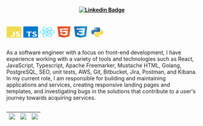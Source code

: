 <h4 align="center">

[![Linkedin Badge](https://img.shields.io/badge/-Linkedin-blue?style=for-the-badge&logo=Linkedin&logoColor=white&link=https://github.com/MatheusFerreiraZx)](https://www.linkedin.com/in/matheuszx/)

</h4>

<div style="display: inline_block"><br>
  <img align="center" alt="Matt-Js" height="30" width="40" src="https://raw.githubusercontent.com/devicons/devicon/master/icons/javascript/javascript-plain.svg">
  <img align="center" alt="Matt-Ts" height="30" width="40" src="https://raw.githubusercontent.com/devicons/devicon/master/icons/typescript/typescript-plain.svg">
  <img align="center" alt="Matt-React" height="30" width="40" src="https://raw.githubusercontent.com/devicons/devicon/master/icons/react/react-original.svg">
  <img align="center" alt="Matt-HTML" height="30" width="40" src="https://raw.githubusercontent.com/devicons/devicon/master/icons/html5/html5-original.svg">
  <img align="center" alt="Matt-CSS" height="30" width="40" src="https://raw.githubusercontent.com/devicons/devicon/master/icons/css3/css3-original.svg">
  <img align="center" alt="Matt-Python" height="30" width="40" src="https://raw.githubusercontent.com/devicons/devicon/master/icons/python/python-original.svg">
</div>
 
  ##

As a software engineer with a focus on front-end development, I have experience working with a variety of tools and technologies such as React, JavaScript, Typescript, Apache Freemarker, Mustache HTML, Golang, PostgreSQL, SEO, unit tests, AWS, Git, Bitbucket, Jira, Postman, and Kibana. In my current role, I am responsible for building and maintaining applications and services, creating responsive landing pages and templates, and investigating bugs in the solutions that contribute to a user's journey towards acquiring services.

 ##

| ![](http://github-profile-summary-cards.vercel.app/api/cards/stats?username=MatheusFerreiraZx&theme=dracula) | ![](http://github-profile-summary-cards.vercel.app/api/cards/repos-per-language?username=MatheusFerreiraZx&hide=Html&theme=dracula) | ![](http://github-profile-summary-cards.vercel.app/api/cards/most-commit-language?username=MatheusFerreiraZx&theme=dracula) |
| :-: | :-: | :-: |
